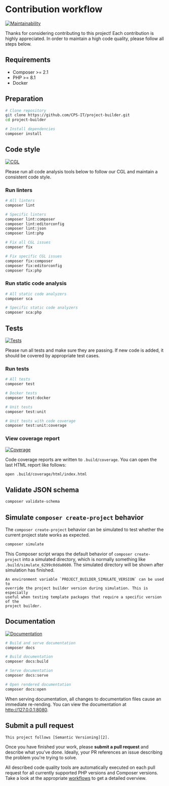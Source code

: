 # Contribution workflow

[![Maintainability](https://api.codeclimate.com/v1/badges/a84923d4d61c50561186/maintainability)][1]

Thanks for considering contributing to this project! Each contribution is
highly appreciated. In order to maintain a high code quality, please follow
all steps below.

## Requirements

- Composer >= 2.1
- PHP >= 8.1
- Docker

## Preparation

```bash
# Clone repository
git clone https://github.com/CPS-IT/project-builder.git
cd project-builder

# Install dependencies
composer install
```

## Code style

[![CGL](https://github.com/CPS-IT/project-builder/actions/workflows/cgl.yaml/badge.svg)][3]

Please run all code analysis tools below to follow our CGL and maintain a
consistent code style.

### Run linters

```bash
# All linters
composer lint

# Specific linters
composer lint:composer
composer lint:editorconfig
composer lint:json
composer lint:php

# Fix all CGL issues
composer fix

# Fix specific CGL issues
composer fix:composer
composer fix:editorconfig
composer fix:php
```

### Run static code analysis

```bash
# All static code analyzers
composer sca

# Specific static code analyzers
composer sca:php
```

## Tests

[![Tests](https://github.com/CPS-IT/project-builder/actions/workflows/tests.yaml/badge.svg)][4]

Please run all tests and make sure they are passing. If new code is added,
it should be covered by appropriate test cases.

### Run tests

```bash
# All tests
composer test

# Docker tests
composer test:docker

# Unit tests
composer test:unit

# Unit tests with code coverage
composer test:unit:coverage
```

### View coverage report

[![Coverage](https://codecov.io/gh/CPS-IT/project-builder/branch/main/graph/badge.svg?token=u5Clk9nd9Q)][5]

Code coverage reports are written to `.build/coverage`. You can open the
last HTML report like follows:

```bash
open .build/coverage/html/index.html
```

## Validate JSON schema

```bash
composer validate-schema
```

## Simulate `composer create-project` behavior

The `composer create-project` behavior can be simulated to test whether the
current project state works as expected.

```bash
composer simulate
```

This Composer script wraps the default behavior of `composer create-project`
into a simulated directory, which is normally something like
`.build/simulate_6299c0dda8600`. The simulated directory will be shown after
simulation has finished.

```{tip}
An environment variable `PROJECT_BUILDER_SIMULATE_VERSION` can be used to
override the project builder version during simulation. This is especially
useful when testing template packages that require a specific version of the
project builder.
```

## Documentation

[![Documentation](https://github.com/CPS-IT/project-builder/actions/workflows/documentation.yaml/badge.svg)][6]

```bash
# Build and serve documentation
composer docs

# Build documentation
composer docs:build

# Serve documentation
composer docs:serve

# Open rendered documentation
composer docs:open
```

When serving documentation, all changes to documentation files cause an immediate
re-rending. You can view the documentation at <http://127.0.0.1:8080>.

## Submit a pull request

```{note}
This project follows [Semantic Versioning][2].
```

Once you have finished your work, please **submit a pull request** and describe
what you've done. Ideally, your PR references an issue describing the problem
you're trying to solve.

All described code quality tools are automatically executed on each pull request
for all currently supported PHP versions and Composer versions. Take a look at
the appropriate [workflows][7] to get a detailed overview.

[1]: https://codeclimate.com/github/CPS-IT/project-builder/maintainability
[2]: https://semver.org/
[3]: https://github.com/CPS-IT/project-builder/actions/workflows/cgl.yaml
[4]: https://github.com/CPS-IT/project-builder/actions/workflows/tests.yaml
[5]: https://codecov.io/gh/CPS-IT/Project-Builder
[6]: https://github.com/CPS-IT/project-builder/actions/workflows/documentation.yaml
[7]: https://github.com/CPS-IT/project-builder/tree/main/.github/workflows
